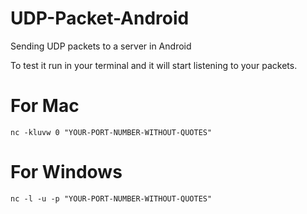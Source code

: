# UDP-Packet-Android
Sending UDP packets to a server in Android

To test it run in your terminal and it will start listening to your packets.

# For Mac
```
nc -kluvw 0 "YOUR-PORT-NUMBER-WITHOUT-QUOTES"
```

# For Windows
```
nc -l -u -p "YOUR-PORT-NUMBER-WITHOUT-QUOTES"
```

